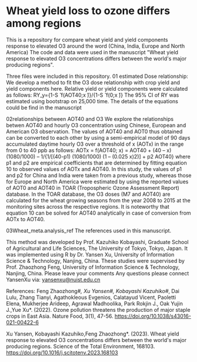 # Wheat yield loss to ozone differs among regions
This is a repository for compare wheat yield and yield components response to elevated O3 around the word (China, India, Europe and North America)
The code and data were used in the manuscript "Wheat yield response to elevated O3 concentrations differs between the world's major producing regions".

Three files were included in this repository.
01 estimated Dose relationship:
We develop a method to fit the O3 dose relationship with crop yield and yield components here. Relative yield or yield components were calculated as follows: 
RY_y={1-S ̂  f(AOT40;x ̂)}/{1-S ̂  f(0;x ̂)}
The 95% CI of RY was estimated using bootstrap on 25,000 time. The details of the equations could be find in the manuscript

02relationships between AOT40 and O3
We explore the relationships betwen AOT40 and hourly O3 concentration using Chinese, European and American O3 observation. The values of AOT40 and AOT0 thus obtained can be converted to each other by using a semi-empirical model of 90 days accumulated daytime hourly O3 over a threshold of x (AOTx) in the range from 0 to 40 ppb as follows:
AOTx = f(AOT40; x) = AOT40 + (40 – x) (1080/1000) – 1/{1/[(40-p1) (1080/1000) (1 – (0.025 x)2)] + p2 AOT40}
where p1 and p2 are empirical coefficients that are determined by fitting equation 10 to observed values of AOTx and AOT40. In this study, the values of p1 and p2 for China and India were taken from a previous study, whereas those for Europe and North America were estimated by using the reported values of AOT0 and AOT40 in TOAR (Tropospheric Ozone Assessment Report) database. In the TOAR database, the O3 doses (M7 and AOT40) are calculated for the wheat growing seasons from the year 2008 to 2015 at the monitoring sites across the respective regions. It is noteworthy that equation 10 can be solved for AOT40 analytically in case of conversion from AOTx to AOT40.

03Wheat_meta.analysis_ref
The references used in this manuscript.

This method was developed by Prof. Kazuhiko Kobayashi, Graduate School of Agricultural and Life Sciences, The University of Tokyo, Tokyo, Japan. It was implemented using R by Dr. Yansen Xu, University of Information Science & Technology, Nanjing, China. These studies were supervised by Prof. Zhaozhong Feng, University of Information Science & Technology, Nanjing, China.
Please leave your comments
Any questions please connect YansenXu via: yansenxu@nuist.edu.cn

References:
Feng Zhaozhong#*, Xu Yansen#, Kobayashi Kazuhiko#*, Dai Lulu, Zhang Tianyi, Agathokleous Evgenios, Calatayud Vicent, Paoletti Elena, Mukherjee Arideep, Agrawal Madhoolika, Park Rokjin J., Oak Yujin J.,Yue Xu*. (2022). Ozone pollution threatens the production of major staple crops in East Asia. Nature Food, 3(1), 47-56. https://doi.org/10.1038/s43016-021-00422-6 

Xu Yansen, Kobayashi Kazuhiko,Feng Zhaozhong*. (2023). Wheat yield response to elevated O3 concentrations differs between the world's major producing regions. Science of the Total Environment, 168103. https://doi.org/10.1016/j.scitotenv.2023.168103 
